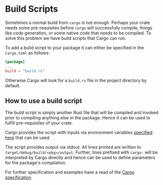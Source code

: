 # Build Scripts

Sometimes a normal build from `cargo` is not enough. Perhaps your crate needs
some pre-requisites before `cargo` will successfully compile, things like code
generation, or some native code that needs to be compiled. To solve this problem
we have build scripts that Cargo can run.

To add a build script to your package it can either be specified in the
`Cargo.toml` as follows:

```toml
[package]
...
build = "build.rs"
```

Otherwise Cargo will look for a `build.rs` file in the project directory by
default.

## How to use a build script

The build script is simply another Rust file that will be compiled and invoked
prior to compiling anything else in the package. Hence it can be used to fulfill
pre-requisites of your crate.

Cargo provides the script with inputs via environment variables [specified
here] that can be used.

The script provides output via stdout. All lines printed are written to
`target/debug/build/<pkg>/output`. Further, lines prefixed with `cargo:` will be
interpreted by Cargo directly and hence can be used to define parameters for the
package's compilation.

For further specification and examples have a read of the
[Cargo specification][cargo_specification].

[specified here]: https://doc.rust-lang.org/cargo/reference/environment-variables.html#environment-variables-cargo-sets-for-build-scripts

[cargo_specification]: https://doc.rust-lang.org/cargo/reference/build-scripts.html
